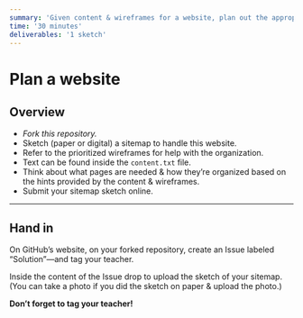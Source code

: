 ```yaml
---
summary: 'Given content & wireframes for a website, plan out the appropriate sitemap. '
time: '30 minutes'
deliverables: '1 sketch'
---
```


# Plan a website

## Overview

- *Fork this repository.*
- Sketch (paper or digital) a sitemap to handle this website.
- Refer to the prioritized wireframes for help with the organization.
- Text can be found inside the `content.txt` file.
- Think about what pages are needed & how they’re organized based on the hints provided by the content & wireframes.
- Submit your sitemap sketch online.

---

## Hand in

On GitHub’s website, on your forked repository, create an Issue labeled “Solution”—and tag your teacher.

Inside the content of the Issue drop to upload the sketch of your sitemap. (You can take a photo if you did the sketch on paper & upload the photo.)

**Don’t forget to tag your teacher!**
